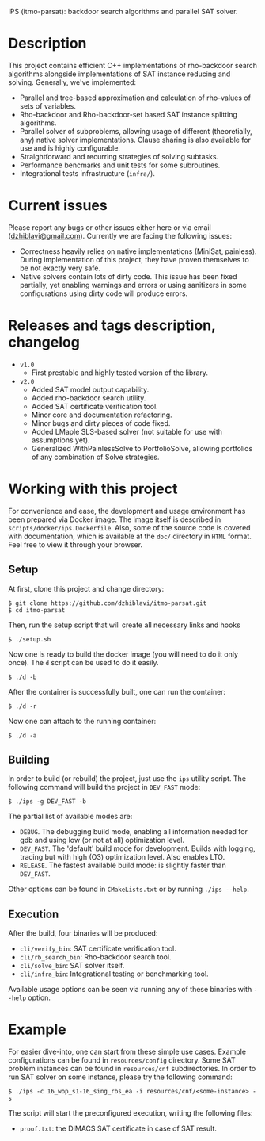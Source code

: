 IPS (itmo-parsat): backdoor search algorithms and parallel SAT solver.

# Description

This project contains efficient C++ implementations of rho-backdoor search algorithms
alongside implementations of SAT instance reducing and solving. Generally, we've implemented:
* Parallel and tree-based approximation and calculation of rho-values of sets of variables.
* Rho-backdoor and Rho-backdoor-set based SAT instance splitting algorithms.
* Parallel solver of subproblems, allowing usage of different (theoretially, any) native
  solver implementations. Clause sharing is also available for use and is highly configurable.
* Straightforward and recurring strategies of solving subtasks.
* Performance bencmarks and unit tests for some subroutines.
* Integrational tests infrastructure (`infra/`).

# Current issues
Please report any bugs or other issues either here or via email (dzhiblavi@gmail.com).
Currently we are facing the following issues:
* Correctness heavily relies on native implementations (MiniSat, painless). During
  implementation of this project, they have proven themselves to be not exactly very safe.
* Native solvers contain lots of dirty code. This issue has been fixed partially,
  yet enabling warnings and errors or using sanitizers in some configurations using dirty code
  will produce errors.

# Releases and tags description, changelog
* `v1.0`
  - First prestable and highly tested version of the library.
* `v2.0`
  - Added SAT model output capability.
  - Added rho-backdoor search utility.
  - Added SAT certificate verification tool.
  - Minor core and documentation refactoring.
  - Minor bugs and dirty pieces of code fixed.
  - Added LMaple SLS-based solver (not suitable for use with assumptions yet).
  - Generalized WithPainlessSolve to PortfolioSolve, allowing portfolios of any combination of Solve strategies.

# Working with this project

For convenience and ease, the development and usage environment has been prepared via Docker
image. The image itself is described in `scripts/docker/ips.Dockerfile`. Also, some of the
source code is covered with documentation, which is available at the `doc/` directory in
`HTML` format. Feel free to view it through your browser.

## Setup

At first, clone this project and change directory:
```console
$ git clone https://github.com/dzhiblavi/itmo-parsat.git
$ cd itmo-parsat
```

Then, run the setup script that will create all necessary links and hooks
```console
$ ./setup.sh
```

Now one is ready to build the docker image (you will need to do it only once).
The `d` script can be used to do it easily.
```console
$ ./d -b
```

After the container is successfully built, one can run the container:
```console
$ ./d -r
```

Now one can attach to the running container:
```console
$ ./d -a
```

## Building

In order to build (or rebuild) the project, just use the `ips` utility script. The
following command will build the project in `DEV_FAST` mode:
```console
$ ./ips -g DEV_FAST -b
```

The partial list of available modes are:
* `DEBUG`. The debugging build mode, enabling all information needed for gdb and using
  low (or not at all) optimization level.
* `DEV_FAST`. The 'default' build mode for development. Builds with logging, tracing but with
  high (O3) optimization level. Also enables LTO.
* `RELEASE`. The fastest available build mode: is slightly faster than `DEV_FAST`.

Other options can be found in `CMakeLists.txt` or by running `./ips --help`.

## Execution

After the build, four binaries will be produced:
* `cli/verify_bin`: SAT certificate verification tool.
* `cli/rb_search_bin`: Rho-backdoor search tool.
* `cli/solve_bin`: SAT solver itself.
* `cli/infra_bin`: Integrational testing or benchmarking tool.

Available usage options can be seen via running any of these binaries with `--help` option.

# Example

For easier dive-into, one can start from these simple use cases. Example configurations
can be found in `resources/config` directory. Some SAT problem instances can be found
in `resources/cnf` subdirectories. In order to run SAT solver on some instance, please
try the following command:
```console
$ ./ips -c 16_wop_s1-16_sing_rbs_ea -i resources/cnf/<some-instance> -s
```

The script will start the preconfigured execution, writing the following files:
* `proof.txt`: the DIMACS SAT certificate in case of SAT result.

